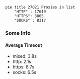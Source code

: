 
```mermaid
pie title 27021 Proxies in list
    "HTTP" : 17619
    "HTTPS": 3805
    "SOCKS" : 8317
```

### Some Info
#### Average Timeout

- mixed: 3.8s
- http: 2.1s
- https: 8.7s
- socks: 6.5s